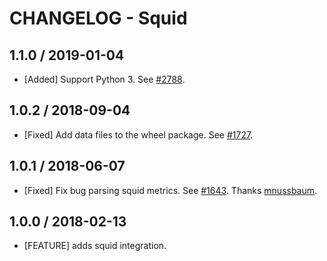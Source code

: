 # CHANGELOG - Squid

## 1.1.0 / 2019-01-04

* [Added] Support Python 3. See [#2788](https://github.com/DataDog/integrations-core/pull/2788).

## 1.0.2 / 2018-09-04

* [Fixed] Add data files to the wheel package. See [#1727](https://github.com/DataDog/integrations-core/pull/1727).

## 1.0.1 / 2018-06-07

* [Fixed] Fix bug parsing squid metrics. See [#1643](https://github.com/DataDog/integrations-core/pull/1643). Thanks [mnussbaum](https://github.com/mnussbaum).

## 1.0.0 / 2018-02-13

* [FEATURE] adds squid integration.
